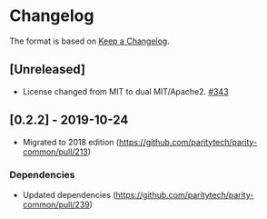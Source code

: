# Changelog

The format is based on [Keep a Changelog]. 

[Keep a Changelog]: http://keepachangelog.com/en/1.0.0/

## [Unreleased]
- License changed from MIT to dual MIT/Apache2. [#343](https://github.com/paritytech/parity-common/pull/342)

## [0.2.2] - 2019-10-24
- Migrated to 2018 edition (https://github.com/paritytech/parity-common/pull/213)
### Dependencies
- Updated dependencies (https://github.com/paritytech/parity-common/pull/239)
